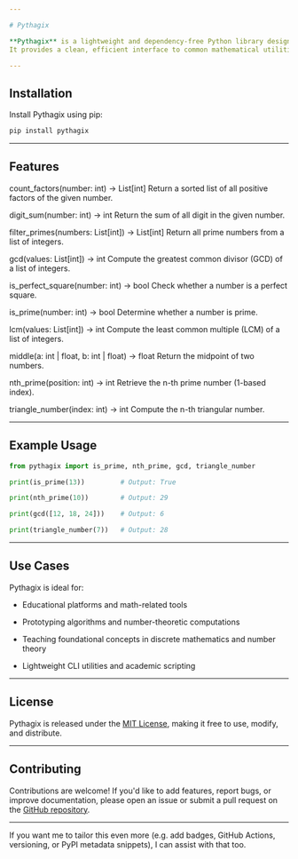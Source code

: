 ```yaml
---

# Pythagix

**Pythagix** is a lightweight and dependency-free Python library designed for number theory operations.
It provides a clean, efficient interface to common mathematical utilities such as prime number checks, greatest common divisor computation, triangular numbers, and more.

---
```


## Installation

Install Pythagix using pip:

```bash
pip install pythagix
```

---

## Features

count_factors(number: int) -> List[int]
Return a sorted list of all positive factors of the given number.

digit_sum(number: int) -> int
Return the sum of all digit in the given number.

filter_primes(numbers: List[int]) -> List[int]
Return all prime numbers from a list of integers.

gcd(values: List[int]) -> int
Compute the greatest common divisor (GCD) of a list of integers.

is_perfect_square(number: int) -> bool
Check whether a number is a perfect square.

is_prime(number: int) -> bool
Determine whether a number is prime.

lcm(values: List[int]) -> int
Compute the least common multiple (LCM) of a list of integers.

middle(a: int | float, b: int | float) -> float
Return the midpoint of two numbers.

nth_prime(position: int) -> int
Retrieve the n-th prime number (1-based index).

triangle_number(index: int) -> int
Compute the n-th triangular number.

---

## Example Usage

```python
from pythagix import is_prime, nth_prime, gcd, triangle_number

print(is_prime(13))         # Output: True

print(nth_prime(10))        # Output: 29

print(gcd([12, 18, 24]))    # Output: 6

print(triangle_number(7))   # Output: 28
```

---

## Use Cases

Pythagix is ideal for:

* Educational platforms and math-related tools

* Prototyping algorithms and number-theoretic computations

* Teaching foundational concepts in discrete mathematics and number theory

* Lightweight CLI utilities and academic scripting

---

## License

Pythagix is released under the [MIT License](LICENSE), making it free to use, modify, and distribute.

---

## Contributing

Contributions are welcome!
If you'd like to add features, report bugs, or improve documentation, please open an issue or submit a pull request on the [GitHub repository](https://github.com/your-username/pythagix).

---

If you want me to tailor this even more (e.g. add badges, GitHub Actions, versioning, or PyPI metadata snippets), I can assist with that too.
